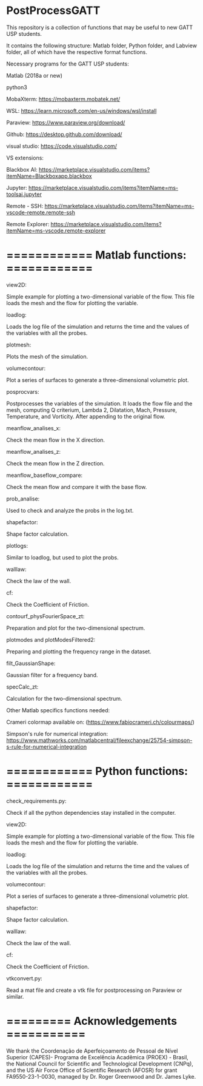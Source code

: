 # PostProcessGATT

This repository is a collection of functions that may be useful to new GATT USP students.

It contains the following structure: Matlab folder, Python folder, and Labview folder, all of which have the respective format functions.

Necessary programs for the GATT USP students: 

Matlab (2018a or new)

python3

MobaXterm: https://mobaxterm.mobatek.net/

WSL: https://learn.microsoft.com/en-us/windows/wsl/install

Paraview: https://www.paraview.org/download/

Github: https://desktop.github.com/download/

visual studio: https://code.visualstudio.com/

VS extensions: 

Blackbox AI: https://marketplace.visualstudio.com/items?itemName=Blackboxapp.blackbox

Jupyter: https://marketplace.visualstudio.com/items?itemName=ms-toolsai.jupyter

Remote - SSH: https://marketplace.visualstudio.com/items?itemName=ms-vscode-remote.remote-ssh

Remote Explorer: https://marketplace.visualstudio.com/items?itemName=ms-vscode.remote-explorer


# ============  Matlab functions: ============

view2D: 
    
Simple example for plotting a two-dimensional variable of the flow. This file loads the mesh and the flow for plotting the variable.

loadlog:
   
Loads the log file of the simulation and returns the time and the values of the variables with all the probes.

plotmesh:
    
Plots the mesh of the simulation.

volumecontour:
    
Plot a series of surfaces to generate a three-dimensional volumetric plot.

posprocvars:
    
Postprocesses the variables of the simulation. It loads the flow file and the mesh, computing Q criterium, Lambda 2, Dilatation, Mach, Pressure, Temperature, and Vorticity. After appending to the original flow.

meanflow_analises_x:
    
Check the mean flow in the X direction.
    
meanflow_analises_z:
    
Check the mean flow in the Z direction.    

meanflow_baseflow_compare:
    
Check the mean flow and compare it with the base flow.

prob_analise:
    
Used to check and analyze the probs in the log.txt.

shapefactor:
    
Shape factor calculation.

plotlogs:
    
Similar to loadlog, but used to plot the probs.

walllaw:
    
Check the law of the wall.

cf:
    
Check the  Coefficient of Friction.

contourf_physFourierSpace_zt:

Preparation and plot for the two-dimensional spectrum.

plotmodes and plotModesFiltered2:

Preparing and plotting the frequency range in the dataset.

filt_GaussianShape:

Gaussian filter for a frequency band.

specCalc_zt:

Calculation for the two-dimensional spectrum.

Other Matlab specifics functions needed:

Crameri colormap available on: (https://www.fabiocrameri.ch/colourmaps/)

Simpson's rule for numerical integration: https://www.mathworks.com/matlabcentral/fileexchange/25754-simpson-s-rule-for-numerical-integration


# ============  Python functions: ============

check_requirements.py:

Check if all the python dependencies stay installed in the computer.

view2D:

Simple example for plotting a two-dimensional variable of the flow. This file loads the mesh and the flow for plotting the variable.

loadlog:

Loads the log file of the simulation and returns the time and the values of the variables with all the probes.

volumecontour:
    
Plot a series of surfaces to generate a three-dimensional volumetric plot.

shapefactor:
    
Shape factor calculation.

walllaw:
    
Check the law of the wall.

cf:
    
Check the  Coefficient of Friction.


vtkconvert.py:

Read a mat file and create a vtk file for postprocessing on Paraview or similar.

# ========= Acknowledgements ===========

We thank the Coordenação de Aperfeiçoamento de Pessoal de Nível Superior (CAPES)- Programa de Excelência Acadêmica (PROEX) - Brasil, the National Council for Scientific and Technological Development (CNPq), and the US Air Force Office of Scientific Research (AFOSR) for grant FA9550-23-1-0030, managed by Dr. Roger Greenwood and Dr. James Lyke.


